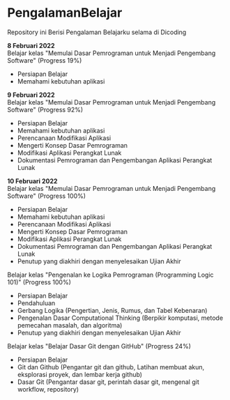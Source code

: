 # PengalamanBelajar
Repository ini Berisi Pengalaman Belajarku selama di Dicoding

**8 Februari 2022** <br>
Belajar kelas "Memulai Dasar Pemrograman untuk Menjadi Pengembang Software" (Progress 19%)
  * Persiapan Belajar
  * Memahami kebutuhan aplikasi
  
**9 Februari 2022** <br>
Belajar kelas "Memulai Dasar Pemrograman untuk Menjadi Pengembang Software" (Progress 92%)
  * Persiapan Belajar
  * Memahami kebutuhan aplikasi
  * Perencanaan Modifikasi Aplikasi
  * Mengerti Konsep Dasar Pemrograman
  * Modifikasi Aplikasi Perangkat Lunak
  * Dokumentasi Pemrograman dan Pengembangan Aplikasi Perangkat Lunak
 
**10 Februari 2022** <br>
Belajar kelas "Memulai Dasar Pemrograman untuk Menjadi Pengembang Software" (Progress 100%)
  * Persiapan Belajar
  * Memahami kebutuhan aplikasi
  * Perencanaan Modifikasi Aplikasi
  * Mengerti Konsep Dasar Pemrograman
  * Modifikasi Aplikasi Perangkat Lunak
  * Dokumentasi Pemrograman dan Pengembangan Aplikasi Perangkat Lunak
  * Penutup yang diakhiri dengan menyelesaikan Ujian Akhir

Belajar kelas "Pengenalan ke Logika Pemrograman (Programming Logic 101)" (Progress 100%)
  * Persiapan Belajar
  * Pendahuluan
  * Gerbang Logika (Pengertian, Jenis, Rumus, dan Tabel Kebenaran)
  * Pengenalan Dasar Computational Thinking (Berpikir komputasi, metode pemecahan masalah, dan algoritma)
  * Penutup yang diakhiri dengan menyelesaikan Ujian Akhir

Belajar kelas "Belajar Dasar Git dengan GitHub" (Progress 24%)
  * Persiapan Belajar
  * Git dan Github (Pengantar git dan github, Latihan membuat akun, eksplorasi proyek, dan lembar kerja github)
  * Dasar Git (Pengantar dasar git, perintah dasar git, mengenal git workflow, repository)
